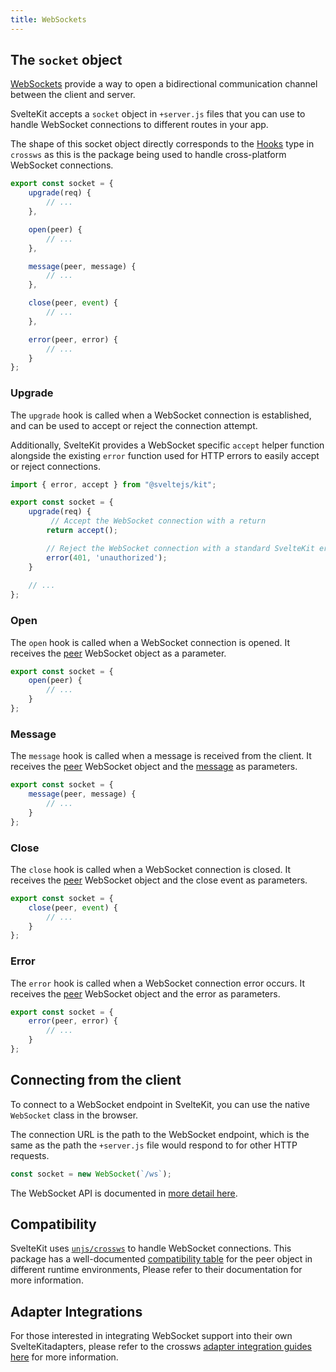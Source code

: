 ```yaml
---
title: WebSockets
---
```


## The `socket` object

[WebSockets](https://developer.mozilla.org/en-US/docs/Web/API/WebSockets_API) provide a way to open a bidirectional communication channel between the client and server.

SvelteKit accepts a `socket` object in `+server.js` files that you can use to handle WebSocket connections to different routes in your app.

The shape of this socket object directly corresponds to the [Hooks](https://crossws.unjs.io/guide/hooks) type in `crossws` as this is the package being used to handle cross-platform WebSocket connections.

```js
export const socket = {
	upgrade(req) {
        // ...
	},

	open(peer) {
        // ...
	},

	message(peer, message) {
        // ...
	},

	close(peer, event) {
		// ...
	},

	error(peer, error) {
		// ...
	}
};
```

### Upgrade

The `upgrade` hook is called when a WebSocket connection is established, and can be used to accept or reject the connection attempt.

Additionally, SvelteKit provides a WebSocket specific `accept` helper function alongside the existing `error` function used for HTTP errors to easily accept or reject connections.

```js
import { error, accept } from "@sveltejs/kit";

export const socket = {
	upgrade(req) {
		 // Accept the WebSocket connection with a return
		return accept();

        // Reject the WebSocket connection with a standard SvelteKit error
        error(401, 'unauthorized');
	}
    
    // ...
};
```

### Open

The `open` hook is called when a WebSocket connection is opened. It receives the [peer](https://crossws.unjs.io/guide/peer) WebSocket object as a parameter.

```js
export const socket = {
	open(peer) {
		// ...
	}
};
```

### Message

The `message` hook is called when a message is received from the client. It receives the [peer](https://crossws.unjs.io/guide/peer) WebSocket object and the [message](https://crossws.unjs.io/guide/message) as parameters.

```js
export const socket = {
	message(peer, message) {
		// ...
	}
};
```

### Close

The `close` hook is called when a WebSocket connection is closed. It receives the [peer](https://crossws.unjs.io/guide/peer) WebSocket object and the close event as parameters.

```js
export const socket = {
	close(peer, event) {
		// ...
	}
};
```

### Error

The `error` hook is called when a WebSocket connection error occurs. It receives the [peer](https://crossws.unjs.io/guide/peer) WebSocket object and the error as parameters.

```js
export const socket = {
	error(peer, error) {
		// ...
	}
};
```

## Connecting from the client

To connect to a WebSocket endpoint in SvelteKit, you can use the native `WebSocket` class in the browser.

The connection URL is the path to the WebSocket endpoint, which is the same as the path the `+server.js` file would respond to for other HTTP requests.

```js
const socket = new WebSocket(`/ws`);
```

The WebSocket API is documented in [more detail here](https://developer.mozilla.org/en-US/docs/Web/API/WebSocket/WebSocket).

## Compatibility

SvelteKit uses [`unjs/crossws`](https://crossws.unjs.io) to handle WebSocket connections. This package has a well-documented [compatibility table](https://crossws.unjs.io/guide/peer#compatibility) for the peer object in different runtime environments, Please refer to their documentation for more information.

## Adapter Integrations

For those interested in integrating WebSocket support into their own SvelteKitadapters, please refer to the crossws [adapter integration guides here](https://crossws.unjs.io/adapters) for more information.
